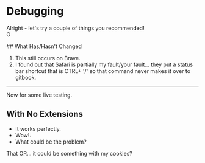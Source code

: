 # Debugging

Alright - let's try a couple of things you recommended!  
O  
  
\#\# What Has/Hasn't Changed  
  
1. This still occurs on Brave.  
2. I found out that Safari is partially my fault/your fault... they put a status bar shortcut that is CTRL+ '/' so that command never makes it over to gitbook.  
  
  
----  
Now for some live testing. 



## With No Extensions

* It works perfectly.
* Wow!.
* What could be the problem?

That OR... it could be something with my cookies?



